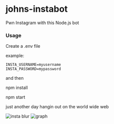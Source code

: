 # johns-instabot
Pwn Instagram with this Node.js bot

### Usage

Create a .env file

example:
```
INSTA_USERNAME=myusername
INSTA_PASSWORD=mypassword
```

and then

npm install

npm start


just another day hangin out on the world wide web


![insta blur](https://user-images.githubusercontent.com/11671559/33453456-810f7548-d5ca-11e7-89c0-c4401f255dc4.jpg)
![graph](https://user-images.githubusercontent.com/11671559/33476176-e96eb034-d635-11e7-98c1-d51374bfff48.jpg)
